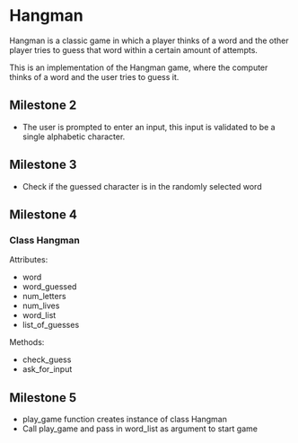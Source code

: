 # Hangman
Hangman is a classic game in which a player thinks of a word and the other player tries to guess that word within a certain amount of attempts.

This is an implementation of the Hangman game, where the computer thinks of a word and the user tries to guess it. 

## Milestone 2
* The user is prompted to enter an input, this input is validated to be a single alphabetic character.

## Milestone 3
* Check if the guessed character is in the randomly selected word

## Milestone 4
### Class Hangman

Attributes:

* word
* word_guessed
* num_letters
* num_lives
* word_list
* list_of_guesses

Methods:

* check_guess
* ask_for_input

## Milestone 5

* play_game function creates instance of class Hangman
* Call play_game and pass in word_list as argument to start game